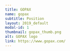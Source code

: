 ```yaml
---
title: GOPAX
name: gopax
subtitle: Position
layout: 2019_default
modal-id: 1
thumbnail: gopax_thumb.png
alt: GOPAX logo
link: https://www.gopax.com/
---
```

